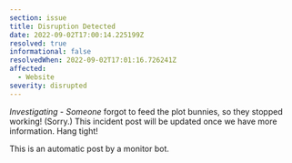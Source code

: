```yaml
---
section: issue
title: Disruption Detected
date: 2022-09-02T17:00:14.225199Z
resolved: true
informational: false
resolvedWhen: 2022-09-02T17:01:16.726241Z
affected:
  - Website
severity: disrupted
---
```

*Investigating* - _Someone_ forgot to feed the plot bunnies, so they stopped working! (Sorry.) This incident post will be updated once we have more information. Hang tight!

This is an automatic post by a monitor bot.
        